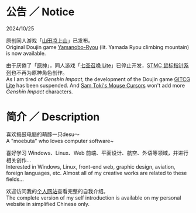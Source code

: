 # 公告 ／ Notice

2024/10/25

原创同人游戏「[山田凉上山](https://github.com/SamToki/Yamanobo-Ryou)」已发布。<br>
Original Doujin game [Yamanobo-Ryou](https://github.com/SamToki/Yamanobo-Ryou) (lit. Yamada Ryou climbing mountain) is now available.

由于厌倦了「[原神](https://zh.moegirl.org.cn/原神)」，同人游戏「[七圣召唤 Lite](https://github.com/SamToki/GITCG-Lite)」已停止开发，[STMC 鼠标指针系列](https://github.com/SamToki/Sam-Toki-Mouse-Cursors)也不再为原神角色创作。<br>
As I am tired of *Genshin Impact*, the development of the Doujin game [GITCG Lite](https://github.com/SamToki/GITCG-Lite) has been suspended. And [Sam Toki's Mouse Cursors](https://github.com/SamToki/Sam-Toki-Mouse-Cursors) won't add more *Genshin Impact* characters.

# 简介 ／ Description

喜欢捣鼓电脑的萌豚一只desu～<br>
A "moebuta" who loves computer software~

喜好学习 Windows、Linux、Web 前端、平面设计、航空、外语等领域，并进行相关创作…<br>
Interested in Windows, Linux, front-end web, graphic design, aviation, foreign languages, etc. Almost all of my creative works are related to these fields...

欢迎访问我的[个人网站](https://samtoki.github.io/#SelfIntroduction)查看完整的自我介绍。<br>
The complete version of my self introduction is available on my personal website in simplified Chinese only.

